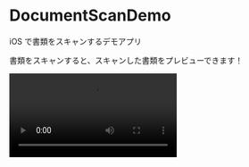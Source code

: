 # DocumentScanDemo

iOS で書類をスキャンするデモアプリ

書類をスキャンすると、スキャンした書類をプレビューできます！

<video controls src="ScreenRecording_04-26-2025 12.MP4" title="Title"></video>
